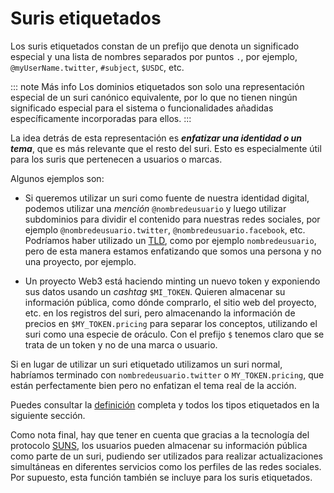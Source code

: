 # Suris etiquetados

Los suris etiquetados constan de un prefijo que denota un significado especial y una lista de nombres separados por
puntos `.`, por ejemplo, `@myUserName.twitter`, `#subject`, `$USDC`, etc.

::: note Más info
Los dominios etiquetados son solo una representación especial de un suri canónico equivalente, por lo que no tienen
ningún significado especial para el sistema o funcionalidades añadidas específicamente incorporadas para ellos.
:::

La idea detrás de esta representación es ***enfatizar una identidad o un tema***, que es más relevante que el resto
del suri. Esto es especialmente útil para los suris que pertenecen a usuarios o marcas.

Algunos ejemplos son:

- Si queremos utilizar un suri como fuente de nuestra identidad digital, podemos utilizar una
  _mención_ `@nombredeusuario` y luego utilizar subdominios para dividir el contenido para nuestras redes sociales, por
  ejemplo `@nombredeusuario.twitter`, `@nombredeusuario.facebook`, etc. Podríamos haber utilizado un [TLD], como por
  ejemplo `nombredeusuario`, pero de esta manera estamos enfatizando que somos una persona y no una proyecto, por
  ejemplo.

- Un proyecto Web3 está haciendo minting un nuevo token y exponiendo sus datos usando un _cashtag_ `$MI_TOKEN`. Quieren
  almacenar su información pública, como dónde comprarlo, el sitio web del proyecto, etc. en los registros del suri,
  pero almacenando la información de precios en `$MY_TOKEN.pricing` para separar los conceptos, utilizando el suri como
  una especie de oráculo. Con el prefijo `$` tenemos claro que se trata de un token y no de una marca o usuario.

Si en lugar de utilizar un suri etiquetado utilizamos un suri normal, habríamos terminado con `nombredeusuario.twitter`
o `MY_TOKEN.pricing`, que están perfectamente bien pero no enfatizan el tema real de la acción.

Puedes consultar la [definición](/es/domains/formats#tagged-format) completa y todos los tipos etiquetados en la
siguiente sección.

Como nota final, hay que tener en cuenta que gracias a la tecnología del protocolo [SUNS], los usuarios pueden almacenar
su información pública como parte de un suri, pudiendo ser utilizados para realizar actualizaciones simultáneas en
diferentes servicios como los perfiles de las redes sociales. Por supuesto, esta función también se incluye para los
suris etiquetados.

[TLD]: https://es.wikipedia.org/wiki/Dominio_de_nivel_superior

[SUNS]: /es/protocol/